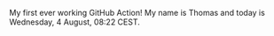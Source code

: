 My first ever working GitHub Action!
My name is Thomas and today is Wednesday, 4 August, 08:22 CEST. 
